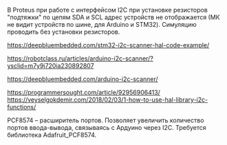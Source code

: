 В Proteus при работе с интерфейсом I2C при установке резисторов "подтяжки" по цепям SDA и SCL адрес устройств не отображается (МК не видит устройств по шине, для Arduino и STM32).
Симуляцию проводить без установки резисторов.


https://deepbluembedded.com/stm32-i2c-scanner-hal-code-example/


https://robotclass.ru/articles/arduino-i2c-scanner/?ysclid=m7y9j720ia230892807

https://deepbluembedded.com/arduino-i2c-scanner/

https://programmersought.com/article/92956906413/
https://veyselgokdemir.com/2018/02/03/1-how-to-use-hal-library-i2c-functions/


PCF8574 – расширитель портов. Позволяет увеличить количество портов ввода-вывода, связываясь с Ардуино через I2C. Требуется библиотека Adafruit_PCF8574.

